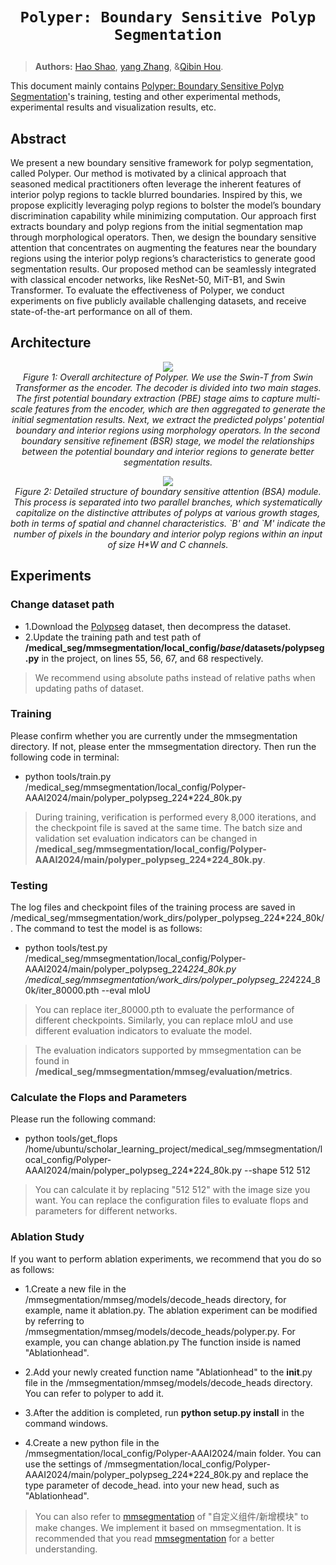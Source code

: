 # <p align=center>`Polyper: Boundary Sensitive Polyp Segmentation`</p>

> **Authors:**
> [Hao Shao](https://scholar.google.com/citations?hl=en&user=vB4DPYgAAAAJ), [yang Zhang](), &[Qibin Hou](https://scholar.google.com/citations?user=fF8OFV8AAAAJ&hl=en&oi=ao).



This document mainly contains [Polyper: Boundary Sensitive Polyp Segmentation](https://arxiv.org/abs/2312.08735)'s training, testing and other experimental methods, experimental results and visualization results, etc.

## **Abstract**

We present a new boundary sensitive framework for polyp segmentation, called Polyper. Our method is motivated by a clinical approach that seasoned medical practitioners often leverage the inherent features of interior polyp regions to tackle blurred boundaries. Inspired by this, we propose explicitly leveraging polyp regions to bolster the model’s boundary discrimination capability while minimizing computation. Our approach first extracts boundary and polyp regions from the initial segmentation map through morphological operators. Then, we design the boundary sensitive attention that concentrates on augmenting the features near the boundary regions using the interior polyp regions’s characteristics to generate good segmentation results. Our proposed method can be seamlessly integrated with classical encoder networks, like ResNet-50, MiT-B1, and Swin Transformer. To evaluate the effectiveness of Polyper, we conduct experiments on five publicly available challenging datasets, and receive state-of-the-art performance on all of them.

## Architecture

<p align="center">
    <img src="https://github.com/haoshao-nku/medical_seg/blob/master/fig/pipline_polyper.png"/> <br />
    <em> 
    Figure 1: Overall architecture of Polyper. We use the Swin-T from Swin Transformer as the encoder. The decoder is divided into two main stages. The first potential boundary extraction (PBE) stage aims to capture multi-scale features from the encoder, which are then aggregated to generate the initial segmentation results. Next, we extract the predicted polyps' potential boundary and interior regions using morphology operators. In the second boundary sensitive refinement (BSR) stage, we model the relationships between the potential boundary and interior regions to generate better segmentation results.
    </em>
</p>


<p align="center">
    <img src="https://github.com/haoshao-nku/medical_seg/blob/master/fig/refine_polyper.png"/> <br />
    <em> 
    Figure 2: Detailed structure of boundary sensitive attention (BSA) module. This process is separated into two parallel branches, which systematically capitalize on the distinctive attributes of polyps at various growth stages, both in terms of spatial and channel characteristics. `B' and `M' indicate the number of pixels in the boundary and interior polyp regions within an input of size H*W and C channels.
    </em>
</p>

## Experiments

### Change dataset path

- 1.Download the [Polypseg](https://github.com/DengPingFan/PraNet) dataset, then decompress the dataset.
- 2.Update the training path and test path of **/medical_seg/mmsegmentation/local_config/_base_/datasets/polypseg.py** in the project, on lines 55, 56, 67, and 68 respectively.
> We recommend using absolute paths instead of relative paths when updating paths of dataset.

### Training
Please confirm whether you are currently under the mmsegmentation directory. If not, please enter the mmsegmentation directory. Then run the following code in terminal:

- python tools/train.py /medical_seg/mmsegmentation/local_config/Polyper-AAAI2024/main/polyper_polypseg_224*224_80k.py

> During training, verification is performed every 8,000 iterations, and the checkpoint file is saved at the same time. The batch size and validation set evaluation indicators can be changed in **/medical_seg/mmsegmentation/local_config/Polyper-AAAI2024/main/polyper_polypseg_224*224_80k.py**.

### Testing

The log files and checkpoint files of the training process are saved in /medical_seg/mmsegmentation/work_dirs/polyper_polypseg_224*224_80k/. The command to test the model is as follows:

- python tools/test.py  /medical_seg/mmsegmentation/local_config/Polyper-AAAI2024/main/polyper_polypseg_224*224_80k.py  /medical_seg/mmsegmentation/work_dirs/polyper_polypseg_224*224_80k/iter_80000.pth --eval mIoU

>  You can replace iter_80000.pth to evaluate the performance of different checkpoints. Similarly, you can replace mIoU and use different evaluation indicators to evaluate the model.

> The evaluation indicators supported by mmsegmentation can be found in **/medical_seg/mmsegmentation/mmseg/evaluation/metrics**.

### Calculate the Flops and Parameters
Please run the following command:
- python tools/get_flops /home/ubuntu/scholar_learning_project/medical_seg/mmsegmentation/local_config/Polyper-AAAI2024/main/polyper_polypseg_224*224_80k.py --shape 512 512

> You can calculate it by replacing "512 512" with the image size you want.
> You can replace the configuration files to evaluate flops and parameters for different networks.

### Ablation Study

If you want to perform ablation experiments, we recommend that you do so as follows:

- 1.Create a new file in the /mmsegmentation/mmseg/models/decode_heads directory, for example, name it ablation.py. The ablation experiment can be modified by referring to /mmsegmentation/mmseg/models/decode_heads/polyper.py. For example, you can change ablation.py The function inside is named "Ablationhead".

- 2.Add your newly created function name "Ablationhead" to the __init__.py file in the /mmsegmentation/mmseg/models/decode_heads directory. You can refer to polyper to add it.

- 3.After the addition is completed, run **python setup.py install** in the command windows.

- 4.Create a new python file in the /mmsegmentation/local_config/Polyper-AAAI2024/main folder. You can use the settings of /mmsegmentation/local_config/Polyper-AAAI2024/main/polyper_polypseg_224*224_80k.py and replace the type parameter of decode_head. into your new head, such as "Ablationhead".

> You can also refer to [mmsegmentation](https://mmsegmentation.readthedocs.io/zh-cn/latest/) of "自定义组件/新增模块" to make changes. We implement it based on mmsegmentation. It is recommended that you read [mmsegmentation](https://mmsegmentation.readthedocs.io/zh-cn/latest/) for a better understanding.